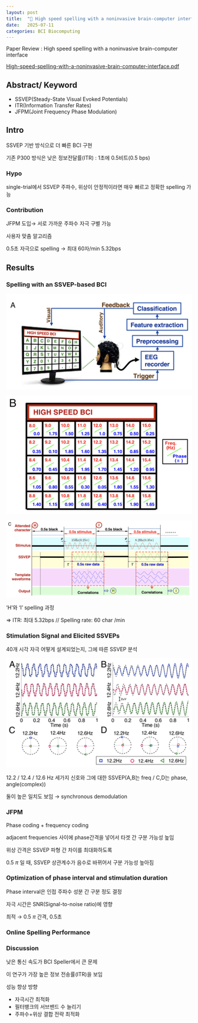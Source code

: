 ```yaml
---
layout: post
title:  "📝 High speed spelling with a noninvasive brain-computer interface"
date:   2025-07-11
categories: BCI Biocomputing
---
```

Paper Review : High speed spelling with a noninvasive brain-computer interface

[High-speed-spelling-with-a-noninvasive-brain-computer-interface.pdf](/assets/posts/0711/chen-et-al-high-speed-spelling-with-a-noninvasive-brain-computer-interface.pdf)

## Abstract/ Keyword

- SSVEP(Steady-State Visual Evoked Potentials)
- ITR(Information Transfer Rates)
- JFPM(Joint Frequency Phase Modulation)

## Intro

SSVEP 기반 방식으로 더 빠른 BCI 구현

기존 P300 방식은 낮은 정보전달률(ITR) : 1초에 0.5비트(0.5 bps)

### Hypo

single-trial에서 SSVEP 주파수, 위상이 안정적이라면 매우 빠르고 정확한 spelling 가능

### Contribution

JFPM 도입→ 서로 가까운 주파수 자극 구별 가능

사용자 맞춤 알고리즘

0.5초 자극으로 spelling → 최대 60자/min 5.32bps

## Results

### Spelling with an SSVEP-based BCI

![image.png](/assets/posts/0711/image.png)

![image.png](/assets/posts/0711/image1.png)

![‘H’와 ‘I’ spelling 과정](/assets/posts/0711/image2.png)

‘H’와 ‘I’ spelling 과정

⇒ ITR: 최대 5.32bps // Spelling rate: 60 char /min

### Stimulation Signal and Elicited SSVEPs

40개 시각 자극 어떻게 설계되었는지, 그에 따른 SSVEP 분석

![12.2 / 12.4 / 12.6 Hz 세가지 신호와 그에 대한 SSVEP(A,B는 freq / C,D는 phase, angle(complex))](/assets/posts/0711/image3.png)

12.2 / 12.4 / 12.6 Hz 세가지 신호와 그에 대한 SSVEP(A,B는 freq / C,D는 phase, angle(complex))

둘이 높은 일치도 보임 → synchronous demodulation

### JFPM

Phase coding + frequency coding

adjacent frequencies 사이에 phase간격을  넣어서 타겟 간 구분 가능성 높임

위상 간격은 SSVEP 파형 간 차이를 최대화하도록

0.5 $\pi$ 일 때, SSVEP 상관계수가 음수로 바뀌어서 구분 가능성 높아짐

### Optimization of phase interval and stimulation duration

Phase interval은 인접 주파수 성분 간 구분 정도 결정

자극 시간은 SNR(Signal-to-noise ratio)에 영향

최적 → 0.5 $\pi$ 간격, 0.5초

### Online Spelling Performance

### Discussion

낮은 통신 속도가 BCI Speller에서 큰 문제

이 연구가 가장 높은 정보 전송률(ITR)을 보임

성능 향상 방향

- 자극시간 최적화
- 필터뱅크의 서브밴드 수 늘리기
- 주파수+위상 결합 전략 최적화